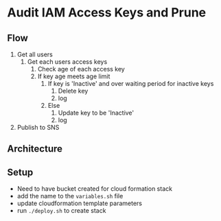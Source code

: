 # Audit IAM Access Keys and Prune


## Flow
1. Get all users
    1. Get each users access keys
        1. Check age of each access key
        2. If key age meets age limit
            1. If key is 'Inactive' and over waiting period for inactive keys
                1. Delete key
                2. log
            2. Else
                1. Update key to be 'Inactive'
                2. log
2. Publish to SNS

## Architecture


## Setup
- Need to have bucket created for cloud formation stack
- add the name to the `variables.sh` file
- update cloudformation template parameters
- run `./deploy.sh` to create stack